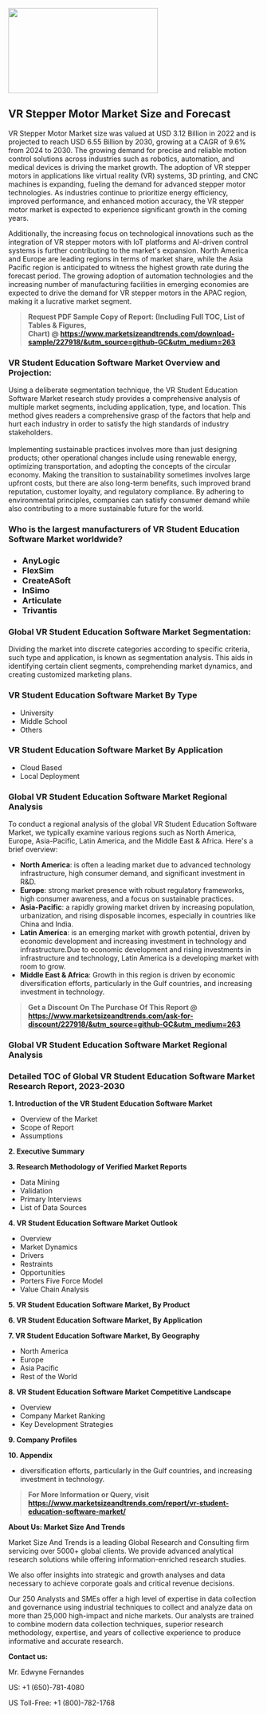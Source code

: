 <p><img class="alignnone size-medium wp-image-20088" src="https://ffe5etoiles.com/wp-content/uploads/2024/12/MST1-300x171.png" alt="" width="300" height="171" /></p><h2>VR Stepper Motor Market Size and Forecast</h2><p>VR Stepper Motor Market size was valued at USD 3.12 Billion in 2022 and is projected to reach USD 6.55 Billion by 2030, growing at a CAGR of 9.6% from 2024 to 2030. The growing demand for precise and reliable motion control solutions across industries such as robotics, automation, and medical devices is driving the market growth. The adoption of VR stepper motors in applications like virtual reality (VR) systems, 3D printing, and CNC machines is expanding, fueling the demand for advanced stepper motor technologies. As industries continue to prioritize energy efficiency, improved performance, and enhanced motion accuracy, the VR stepper motor market is expected to experience significant growth in the coming years.</p><p>Additionally, the increasing focus on technological innovations such as the integration of VR stepper motors with IoT platforms and AI-driven control systems is further contributing to the market's expansion. North America and Europe are leading regions in terms of market share, while the Asia Pacific region is anticipated to witness the highest growth rate during the forecast period. The growing adoption of automation technologies and the increasing number of manufacturing facilities in emerging economies are expected to drive the demand for VR stepper motors in the APAC region, making it a lucrative market segment.</p></p><blockquote id="" class=""><strong>Request PDF Sample Copy of Report: (Including Full TOC, List of Tables &amp; Figures, Chart)&nbsp;@&nbsp;<strong><a href="https://www.marketsizeandtrends.com/download-sample/227918/&utm_source=github-GC&utm_medium=263" target="_blank">https://www.marketsizeandtrends.com/download-sample/227918/&utm_source=github-GC&utm_medium=263</a></strong></strong></blockquote><h3 id="" class="">VR Student Education Software Market&nbsp;Overview and Projection:</h3><p id="" class="">Using a deliberate segmentation technique, the VR Student Education Software Market research study provides a comprehensive analysis of multiple market segments, including application, type, and location. This method gives readers a comprehensive grasp of the factors that help and hurt each industry in order to satisfy the high standards of industry stakeholders. <br /> <br />Implementing sustainable practices involves more than just designing products; other operational changes include using renewable energy, optimizing transportation, and adopting the concepts of the circular economy. Making the transition to sustainability sometimes involves large upfront costs, but there are also long-term benefits, such improved brand reputation, customer loyalty, and regulatory compliance. By adhering to environmental principles, companies can satisfy consumer demand while also contributing to a more sustainable future for the world.</p><h3 id="" class="">Who is the largest manufacturers of&nbsp;VR Student Education Software Market worldwide?</h3><h3 class=""><p><ul><li>AnyLogic </li><li> FlexSim </li><li> CreateASoft </li><li> InSimo </li><li> Articulate </li><li> Trivantis</li></ul></p></h3><h3 id="" class="">Global&nbsp;VR Student Education Software Market Segmentation:</h3><p id="" class="">Dividing the market into discrete categories according to specific criteria, such type and application, is known as segmentation analysis. This aids in identifying certain client segments, comprehending market dynamics, and creating customized marketing plans.</p><h3 id="" class="">VR Student Education Software Market&nbsp;By Type</h3><p><p><ul><li>University</li><li> Middle School</li><li> Others</p></li></ul></p></p><h3 id="" class="">VR Student Education Software Market&nbsp;By Application</h3><p class=""><p><ul><li>Cloud Based</li><li> Local Deployment</li></ul></p></p><h3 id="" class="">Global VR Student Education Software Market Regional Analysis</h3><p id="" class="">To conduct a regional analysis of the global VR Student Education Software Market, we typically examine various regions such as North America, Europe, Asia-Pacific, Latin America, and the Middle East &amp; Africa. Here's a brief overview:</p><ul><li><strong>North America</strong>: is often a leading market due to advanced technology infrastructure, high consumer demand, and significant investment in R&amp;D.</li><li><strong>Europe</strong>: strong market presence with robust regulatory frameworks, high consumer awareness, and a focus on sustainable practices.</li><li><strong>Asia-Pacific</strong>: a rapidly growing market driven by increasing population, urbanization, and rising disposable incomes, especially in countries like China and India.</li><li><strong>Latin America</strong>: is an emerging market with growth potential, driven by economic development and increasing investment in technology and infrastructure.Due to economic development and rising investments in infrastructure and technology, Latin America is a developing market with room to grow.</li><li><strong>Middle East &amp; Africa</strong>: Growth in this region is driven by economic diversification efforts, particularly in the Gulf countries, and increasing investment in technology.</li></ul><blockquote id="" class=""><strong>Get a Discount On The Purchase Of This Report @ <strong><a href="https://www.marketsizeandtrends.com/ask-for-discount/227918/&utm_source=github-GC&utm_medium=263" target="_blank">https://www.marketsizeandtrends.com/ask-for-discount/227918/&utm_source=github-GC&utm_medium=263</a></strong></strong></blockquote><h3 id="" class="">Global VR Student Education Software Market Regional Analysis</h3><h3 id="" class="">Detailed TOC of Global VR Student Education Software Market Research Report, 2023-2030</h3><p id="" class=""><strong>1. Introduction of the VR Student Education Software Market</strong></p><ul><li>Overview of the Market</li><li>Scope of Report</li><li>Assumptions</li></ul><p id="" class=""><strong>2. Executive Summary</strong></p><p id="" class=""><strong>3. Research Methodology of Verified Market Reports</strong></p><ul><li>Data Mining</li><li>Validation</li><li>Primary Interviews</li><li>List of Data Sources</li></ul><p id="" class=""><strong>4. VR Student Education Software Market Outlook</strong></p><ul><li>Overview</li><li>Market Dynamics</li><li>Drivers</li><li>Restraints</li><li>Opportunities</li><li>Porters Five Force Model</li><li>Value Chain Analysis</li></ul><p id="" class=""><strong>5. VR Student Education Software Market, By Product</strong></p><p id="" class=""><strong>6. VR Student Education Software Market, By Application</strong></p><p id="" class=""><strong>7. VR Student Education Software Market, By Geography</strong></p><ul><li>North America</li><li>Europe</li><li>Asia Pacific</li><li>Rest of the World</li></ul><p id="" class=""><strong>8. VR Student Education Software Market Competitive Landscape</strong></p><ul><li>Overview</li><li>Company Market Ranking</li><li>Key Development Strategies</li></ul><p id="" class=""><strong>9. Company Profiles</strong></p><p id="" class=""><strong>10. Appendix</strong></p><ul><li>diversification efforts, particularly in the Gulf countries, and increasing investment in technology.</li></ul><blockquote id="" class=""><strong>For More Information or Query, visit <strong><strong><a href="https://www.marketsizeandtrends.com/report/vr-student-education-software-market/" target="_blank">https://www.marketsizeandtrends.com/report/vr-student-education-software-market/</a></strong></strong></strong></blockquote><p id="" class=""><strong>About Us: Market Size And Trends</strong></p><p id="" class="">Market Size And Trends is a leading Global Research and Consulting firm servicing over 5000+ global clients. We provide advanced analytical research solutions while offering information-enriched research studies.</p><p id="" class="">We also offer insights into strategic and growth analyses and data necessary to achieve corporate goals and critical revenue decisions.</p><p id="" class="">Our 250 Analysts and SMEs offer a high level of expertise in data collection and governance using industrial techniques to collect and analyze data on more than 25,000 high-impact and niche markets. Our analysts are trained to combine modern data collection techniques, superior research methodology, expertise, and years of collective experience to produce informative and accurate research.</p><p id="" class=""><strong>Contact us:</strong></p><p id="" class="">Mr. Edwyne Fernandes</p><p id="" class="">US: +1 (650)-781-4080</p><p id="" class="">US Toll-Free: +1 (800)-782-1768</p>
